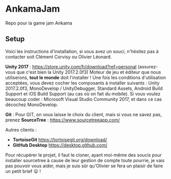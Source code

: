 # AnkamaJam
Repo pour la game jam Ankama

## Setup
Voici les instructions d'installation, si vous avez un souci, n'hésitez pas à contacter soit Clément Corvisy ou Olivier Léonard.

**Unity 2017** : https://store.unity.com/fr/download?ref=personal (assurez-vous que c'est bien la Unity 2017.2.0f3)
Moteur de jeu et éditeur que nous utiliserons, **tout le monde** doit l'installer ! Une fois les conditions d'utilisation acceptées, vous devez cocher les composants à installer suivants : Unity 2017.2.0f3, MonoDevelop / UnityDebugger, Standard Assets, Android Build Support et iOS Build Support (au cas où on fait du mobile). Si vous voulez beaucoup coder : Microsoft Visual Studio Community 2017, et dans ce cas décochez MonoDevelop.

**Git** : Pour GIT, on vous laisse le choix du client, mais si vous ne savez pas, prenez **SourceTree** : https://www.sourcetreeapp.com/

Autres clients : 
- **TortoiseGit** https://tortoisegit.org/download/
- **GitHub Desktop** https://desktop.github.com/

Pour récupérer le projet, il faut le cloner, ayant moi-même des soucis pour installer sourcetree à cause de leur gestion de compte toute pourrie, je vais pas pouvoir vous aider, mais je suis sûr qu'Olivier se fera un plaisir de faire un petit brief :stuck_out_tongue: !
